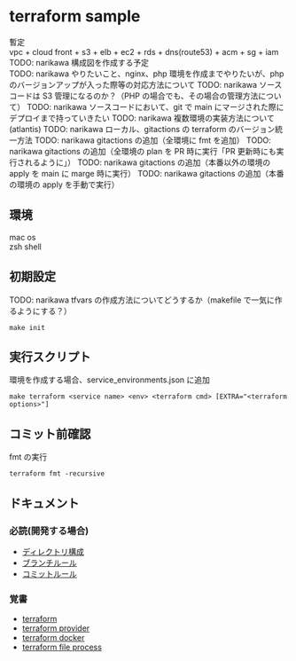 # terraform sample

暫定  
vpc + cloud front + s3 + elb + ec2 + rds + dns(route53) + acm + sg + iam  
TODO: narikawa 構成図を作成する予定  
TODO: narikawa やりたいこと、nginx、php 環境を作成までやりたいが、php のバージョンアップが入った際等の対応方法について
TODO: narikawa ソースコードは S3 管理になるのか？（PHP の場合でも、その場合の管理方法について）
TODO: narikawa ソースコードにおいて、git で main にマージされた際にデプロイまで持っていきたい
TODO: narikawa 複数環境の実装方法について(atlantis)
TODO: narikawa ローカル、gitactions の terraform のバージョン統一方法
TODO: narikawa gitactions の追加（全環境に fmt を追加）
TODO: narikawa gitactions の追加（全環境の plan を PR 時に実行「PR 更新時にも実行されるように」）
TODO: narikawa gitactions の追加（本番以外の環境の apply を main に marge 時に実行）
TODO: narikawa gitactions の追加（本番の環境の apply を手動で実行）

## 環境

mac os  
zsh shell

## 初期設定

TODO: narikawa tfvars の作成方法についてどうするか（makefile で一気に作るようにする？）

```shell
make init
```

## 実行スクリプト

環境を作成する場合、service_environments.json に追加

```shell
make terraform <service name> <env> <terraform cmd> [EXTRA="<terraform options>"]
```

## コミット前確認

fmt の実行

```shell
terraform fmt -recursive
```

## ドキュメント

### 必読(開発する場合)

- [ディレクトリ構成](./docs/terraform/directory.md)
- [ブランチルール](./docs/git/branch.md)
- [コミットルール](./docs/git/commit.md)

### 覚書

- [terraform](https://developer.hashicorp.com/terraform)
- [terraform provider](https://registry.terraform.io/browse/providers)
- [terraform docker](./docs/terraform/docker.md)
- [terraform file process](./docs/terraform/process.md)
